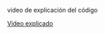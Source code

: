 video de explicación del código

[Video explicado](https://drive.google.com/file/d/1SNTZ2Ph2lzY6x3WRueL1JVSVPf68i9aM/view?usp=drivesdk)
